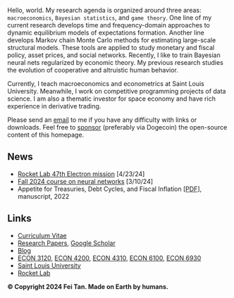 Hello, world. My research agenda is organized around three areas: `macroeconomics`, `Bayesian statistics`, and `game theory`. One line of my current research develops time and frequency-domain approaches to dynamic equilibrium models of expectations formation. Another line develops Markov chain Monte Carlo methods for estimating large-scale structural models. These tools are applied to study monetary and fiscal policy, asset prices, and social networks. Recently, I like to train Bayesian neural nets regularized by economic theory. My previous research studies the evolution of cooperative and altruistic human behavior.

Currently, I teach macroeconomics and econometrics at Saint Louis University. Meanwhile, I work on competitive programming projects of data science. I am also a thematic investor for space economy and have rich experience in derivative trading.

Please send an [email](mailto:tanf@slu.edu) to me if you have any difficulty with links or downloads. Feel free to [sponsor](/sponsor.jpg) (preferably via Dogecoin) the open-source content of this homepage.

## News

* [Rocket Lab 47th Electron mission](https://twitter.com/RocketLab/status/1782969453329981463) [4/23/24]
* [Fall 2024 course on neural networks](https://github.com/econdojo/intro-nn) [3/10/24]
* Appetite for Treasuries, Debt Cycles, and Fiscal Inflation [[PDF](https://github.com/econdojo/papers/blob/main/pdf/BinUtil.pdf)], manuscript, 2022

## Links

* [Curriculum Vitae](https://github.com/econdojo/econdojo/blob/main/Vitae.pdf)
* [Research Papers](https://github.com/econdojo/papers), [Google Scholar](https://scholar.google.com/citations?hl=en&user=F49yJ3UAAAAJ)
* [Blog](https://github.com/econdojo/blog)
* [ECON 3120](https://github.com/econdojo/inter-macro), [ECON 4200](https://github.com/econdojo/money-econ), [ECON 4310](https://github.com/econdojo/open-econ), [ECON 6100](https://github.com/econdojo/intro-bayes), [ECON 6930](https://github.com/econdojo/intro-nn)
* [Saint Louis University](https://twitter.com/SLU_Official)
* [Rocket Lab](https://www.rocketlabusa.com)

**&copy; Copyright 2024 Fei Tan. Made on Earth by humans.**
